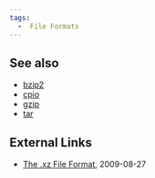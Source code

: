 ```yaml
---
tags:
  -  File Formats
---
```

## See also

- [bzip2](bzip2.md)
- [cpio](cpio.md)
- [gzip](gzip.md)
- [tar](tar.md)

## External Links

- [The .xz File Format](http://tukaani.org/xz/xz-file-format.txt),
  2009-08-27

